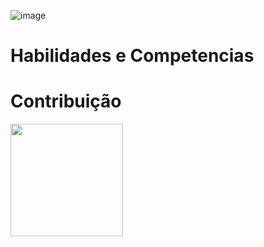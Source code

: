 
![image](https://user-images.githubusercontent.com/41307385/139594214-dbb0d8ed-dba0-4c12-98b5-038eea86139f.png)

# Habilidades e Competencias

# Contribuição

<img height="180em" src="https://github-readme-stats.vercel.app/api?username=halyssonJr&show_icons=true&hide_border=true&&count_private=true&include_all_commits=true" />

